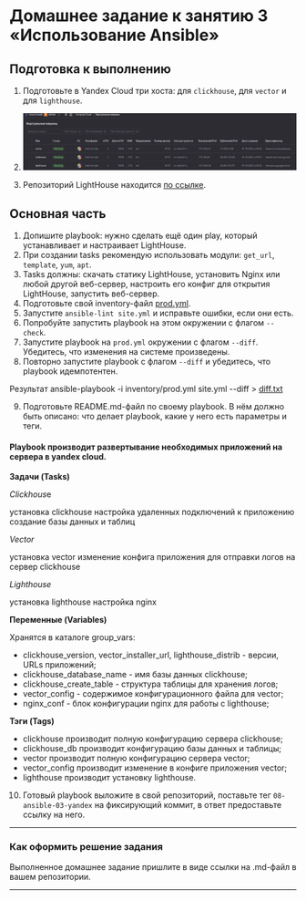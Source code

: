 # Домашнее задание к занятию 3 «Использование Ansible»

## Подготовка к выполнению

1. Подготовьте в Yandex Cloud три хоста: для `clickhouse`, для `vector` и для `lighthouse`.

2. ![ya-cloud.png](img%2Fya-cloud.png)

2. Репозиторий LightHouse находится [по ссылке](https://github.com/VKCOM/lighthouse).

## Основная часть

1. Допишите playbook: нужно сделать ещё один play, который устанавливает и настраивает LightHouse.
2. При создании tasks рекомендую использовать модули: `get_url`, `template`, `yum`, `apt`.
3. Tasks должны: скачать статику LightHouse, установить Nginx или любой другой веб-сервер, настроить его конфиг для открытия LightHouse, запустить веб-сервер.
4. Подготовьте свой inventory-файл [prod.yml](my/playbook/inventory/prod.yml).
5. Запустите `ansible-lint site.yml` и исправьте ошибки, если они есть.
6. Попробуйте запустить playbook на этом окружении с флагом `--check`.
7. Запустите playbook на `prod.yml` окружении с флагом `--diff`. Убедитесь, что изменения на системе произведены.
8. Повторно запустите playbook с флагом `--diff` и убедитесь, что playbook идемпотентен.

Результат ansible-playbook -i inventory/prod.yml site.yml --diff > [diff.txt](my/playbook/diff.txt)

9. Подготовьте README.md-файл по своему playbook. В нём должно быть описано: что делает playbook, какие у него есть параметры и теги.

#### Playbook производит развертывание необходимых приложений на сервера в yandex cloud.

**Задачи (Tasks)** 

*Clickhous*e

установка clickhouse
настройка удаленных подключений к приложению
создание базы данных и таблиц

_Vector_

установка vector
изменение конфига приложения для отправки логов на сервер clickhouse

_Lighthouse_

установка lighthouse
настройка nginx

**Переменные (Variables)**

Хранятся в каталоге group_vars:

* clickhouse_version, vector_installer_url, lighthouse_distrib - версии, URLs приложений; 
* clickhouse_database_name - имя базы данных clickhouse;
* clickhouse_create_table - структура таблицы для хранения логов;
* vector_config - содержимое конфигурационного файла для vector;
* nginx_conf - блок конфигурации nginx для работы с lighthouse;

**Тэги (Tags)**

* clickhouse производит полную конфигурацию сервера clickhouse;
* clickhouse_db производит конфигурацию базы данных и таблицы;
* vector производит полную конфигурацию сервера vector;
* vector_config производит изменение в конфиге приложения vector;
* lighthouse производит установку lighthouse.

10. Готовый playbook выложите в свой репозиторий, поставьте тег `08-ansible-03-yandex` на фиксирующий коммит, в ответ предоставьте ссылку на него.

---

### Как оформить решение задания

Выполненное домашнее задание пришлите в виде ссылки на .md-файл в вашем репозитории.

---
